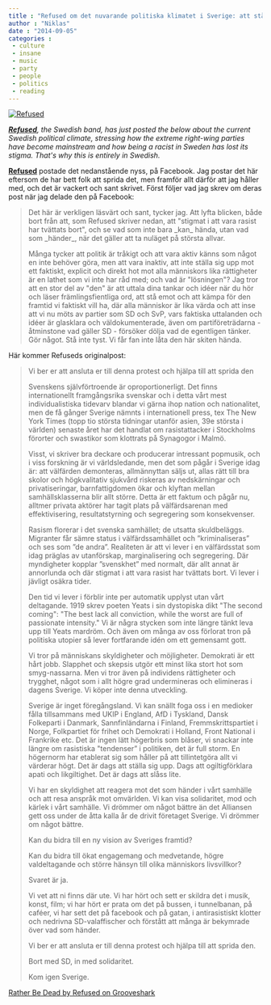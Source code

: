 ```yaml
---
title : "Refused om det nuvarande politiska klimatet i Sverige: att stå emot sverigedemokraterna"
author : "Niklas"
date : "2014-09-05"
categories : 
 - culture
 - insane
 - music
 - party
 - people
 - politics
 - reading
---
```


[![Refused](https://niklasblog.com/wp-content/refused1.jpg)](https://niklasblog.com/wp-content/refused1.jpg)

_**[Refused](http://www.officialrefused.com)**, the Swedish band, has just posted the below about the current Swedish political climate, stressing how the extreme right-wing parties have become mainstream and how being a racist in Sweden has lost its stigma. That's why this is entirely in Swedish._

**[Refused](http://www.officialrefused.com)** postade det nedanstående nyss, på Facebook. Jag postar det här eftersom de har bett folk att sprida det, men framför allt därför att jag håller med, och det är vackert och sant skrivet. Först följer vad jag skrev om deras post när jag delade den på Facebook:

> Det här är verkligen läsvärt och sant, tycker jag. Att lyfta blicken, både bort från att, som Refused skriver nedan, att "stigmat i att vara rasist har tvättats bort", och se vad som inte bara \_kan\_ hända, utan vad som \_händer\_, när det gäller att ta nuläget på största allvar.
> 
> Många tycker att politik är tråkigt och att vara aktiv känns som något en inte behöver göra, men att vara inaktiv, att inte ställa sig upp mot ett faktiskt, explicit och direkt hot mot alla människors lika rättigheter är en lathet som vi inte har råd med; och vad är "lösningen"? Jag tror att en stor del av "den" är att uttala dina tankar och idéer när du hör och läser främlingsfientliga ord, att stå emot och att kämpa för den framtid vi faktiskt vill ha, där alla människor är lika värda och att inse att vi nu möts av partier som SD och SvP, vars faktiska uttalanden och idéer är glasklara och väldokumenterade, även om partiföreträdarna - åtminstone vad gäller SD - försöker dölja vad de egentligen tänker. Gör något. Stå inte tyst. Vi får fan inte låta den här skiten hända.

Här kommer Refuseds originalpost:

> Vi ber er att ansluta er till denna protest och hjälpa till att sprida den
> 
> Svenskens självförtroende är oproportionerligt. Det finns internationellt framgångsrika svenskar och i detta vårt mest individualistiska tidevarv blandar vi gärna ihop nation och nationalitet, men de få gånger Sverige nämnts i internationell press, tex The New York Times (topp tio största tidningar utanför asien, 39e största i världen) senaste året har det handlat om rasistattacker i Stockholms förorter och swastikor som klottrats på Synagogor i Malmö.
> 
> Visst, vi skriver bra deckare och producerar intressant popmusik, och i viss forskning är vi världsledande, men det som pågår i Sverige idag är: att välfärden demonteras, allmännyttan säljs ut, allas rätt till bra skolor och högkvalitativ sjukvård riskeras av nedskärningar och privatiseringar, barnfattigdomen ökar och klyftan mellan samhällsklasserna blir allt större. Detta är ett faktum och pågår nu, alltmer privata aktörer har tagit plats på välfärdsarenan med effektivisering, resultatstyrning och segregering som konsekvenser.
> 
> Rasism florerar i det svenska samhället; de utsatta skuldbeläggs. Migranter får sämre status i välfärdssamhället och ”kriminaliseras” och ses som ”de andra”. Realiteten är att vi lever i en välfärdsstat som idag präglas av utanförskap, marginalisering och segregering. Där myndigheter kopplar ”svenskhet” med normalt, där allt annat är annorlunda och där stigmat i att vara rasist har tvättats bort. Vi lever i jävligt osäkra tider.
> 
> Den tid vi lever i förblir inte per automatik upplyst utan vårt deltagande. 1919 skrev poeten Yeats i sin dystopiska dikt "The second coming": "The best lack all conviction, while the worst are full of passionate intensity." Vi är några stycken som inte längre tänkt leva upp till Yeats mardröm. Och även om många av oss förlorat tron på politiska utopier så lever fortfarande idén om ett gemensamt gott.
> 
> Vi tror på människans skyldigheter och möjligheter. Demokrati är ett hårt jobb. Slapphet och skepsis utgör ett minst lika stort hot som smyg-nassarna. Men vi tror även på individens rättigheter och trygghet, något som i allt högre grad undermineras och elimineras i dagens Sverige. Vi köper inte denna utveckling.
> 
> Sverige är inget föregångsland. Vi kan snällt foga oss i en medioker fålla tillsammans med UKIP i England, AfD i Tyskland, Dansk Folkeparti i Danmark, Sannfinländarna i Finland, Fremmskrittspartiet i Norge, Folkpartiet för frihet och Demokrati i Holland, Front National i Frankrike etc. Det är ingen lätt högerbris som blåser, vi snackar inte längre om rasistiska "tendenser” i politiken, det är full storm. En högernorm har etablerat sig som håller på att tillintetgöra allt vi värderar högt. Det är dags att ställa sig upp. Dags att ogiltigförklara apati och likgiltighet. Det är dags att slåss lite.
> 
> Vi har en skyldighet att reagera mot det som händer i vårt samhälle och att resa anspråk mot omvärlden. Vi kan visa solidaritet, mod och kärlek i vårt samhälle. Vi drömmer om något bättre än det Alliansen gett oss under de åtta kalla år de drivit företaget Sverige. Vi drömmer om något bättre.
> 
> Kan du bidra till en ny vision av Sveriges framtid?
> 
> Kan du bidra till ökat engagemang och medvetande, högre valdeltagande och större hänsyn till olika människors livsvillkor?
> 
> Svaret är ja.
> 
> Vi vet att ni finns där ute. Vi har hört och sett er skildra det i musik, konst, film; vi har hört er prata om det på bussen, i tunnelbanan, på caféer, vi har sett det på facebook och på gatan, i antirasistiskt klotter och nedrivna SD-valaffischer och förstått att många är bekymrade över vad som händer.
> 
> Vi ber er att ansluta er till denna protest och hjälpa till att sprida den.
> 
> Bort med SD, in med solidaritet.
> 
> Kom igen Sverige.

[Rather Be Dead by Refused on Grooveshark](http://grooveshark.com/search/song?q=Refused%20Rather%20Be%20Dead "Rather Be Dead by Refused on Grooveshark")
